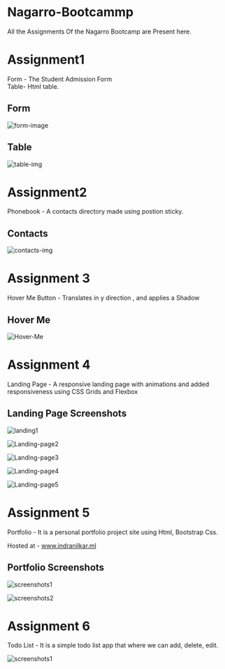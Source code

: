 # Nagarro-Bootcammp

All the Assignments Of the Nagarro Bootcamp are Present here.

# Assignment1
Form - The Student Admission Form\
Table- Html table.

## Form
![form-image](Assignment1/form.jpg)

## Table
![table-img](Assignment1/table.jpg)



# Assignment2
Phonebook - A contacts directory made using postion sticky.
## Contacts
![contacts-img](Assignment2/contacts.jpg)

# Assignment 3
Hover Me Button - Translates in y direction , and applies a Shadow

## Hover Me
![Hover-Me](Assignment3/hover.jpg)

# Assignment 4
Landing Page - A responsive landing page with animations and added responsiveness using CSS Grids and Flexbox

## Landing Page Screenshots

![landing1](Assignment4/Images/landing1.jpg)

![Landing-page2](Assignment4/Images/landing2.jpg)

![Landing-page3](Assignment4/Images/landing3.jpg)

![Landing-page4](Assignment4/Images/landing4.jpg)

![Landing-page5](Assignment4/Images/landing5.jpg)

# Assignment 5
Portfolio - It is a personal portfolio project site using Html, Bootstrap Css.

Hosted at - www.indranilkar.ml
## Portfolio Screenshots

![screenshots1](Assignment5/Images/screenshots1.jpg)

![screenshots2](Assignment5/Images/screenshots2.jpg)

# Assignment 6

Todo List - It is a simple todo list app that where we can add, delete, edit.

![screenshots1](Assignment6/Images/Todo.png)